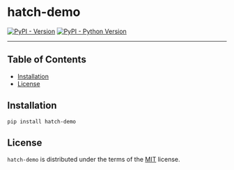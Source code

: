 # hatch-demo

[![PyPI - Version](https://img.shields.io/pypi/v/hatch-demo.svg)](https://pypi.org/project/hatch-demo)
[![PyPI - Python Version](https://img.shields.io/pypi/pyversions/hatch-demo.svg)](https://pypi.org/project/hatch-demo)

-----

## Table of Contents

- [Installation](#installation)
- [License](#license)

## Installation

```console
pip install hatch-demo
```

## License

`hatch-demo` is distributed under the terms of the [MIT](https://spdx.org/licenses/MIT.html) license.
